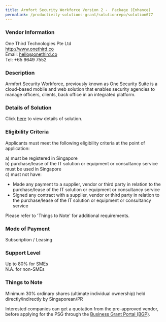 ```yaml
---
title: Armfort Security Workforce Version 2 -  Package (Enhance)
permalink: /productivity-solutions-grant/solutionrepo/solution677
---
```


### Vendor Information
One Third Technologies Pte Ltd<br>http://www.onethird.co<br>Email: hello@onethird.co<br>Tel: +65 9649 7552

### Description

Armfort Security Workforce, previously known as One Security Suite is a cloud-based mobile and web solution that enables security agencies to manage officers, clients, back office in an integrated platform.




### Details of Solution

Click <a href='https://www.gobusiness.gov.sg/images/psg/One_Third_Technologies_Annex_3_Part_2.pdf' target='_blank'>here</a> to view details of solution.

### Eligibility Criteria

Applicants must meet the following eligibility criteria at the point of application:

a) must be registered in Singapore <br>
b) purchase/lease of the IT solution or equipment or consultancy service must be used in Singapore <br>
c) must not have:
- Made any payment to a supplier, vendor or third party in relation to the purchase/lease of the IT solution or equipment or consultancy service
- Signed any contract with a supplier, vendor or third party in relation to the purchase/lease of the IT solution or equipment or consultancy service

Please refer to 'Things to Note' for additional requirements.

### Mode of Payment
Subscription / Leasing

### Support Level
Up to 80% for SMEs <br>
N.A. for non-SMEs

### Things to Note
Minimum 30% ordinary shares (ultimate individual ownership) held directly/indirectly by Singaporean/PR

Interested companies can get a quotation from the pre-approved vendor, before applying for the PSG through the <a target='_blank' href='https://www.businessgrants.gov.sg/'>Business Grant Portal (BGP)</a>.
